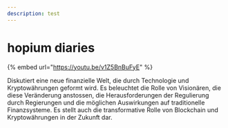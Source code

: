 ```yaml
---
description: test
---
```


# hopium diaries



{% embed url="https://youtu.be/v1Z5BnBuFyE" %}

Diskutiert eine neue finanzielle Welt, die durch Technologie und Kryptowährungen geformt wird. Es beleuchtet die Rolle von Visionären, die diese Veränderung anstossen, die Herausforderungen der Regulierung durch Regierungen und die möglichen Auswirkungen auf traditionelle Finanzsysteme. Es stellt auch die transformative Rolle von Blockchain und Kryptowährungen in der Zukunft dar.
